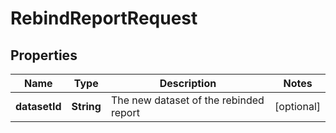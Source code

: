 
# RebindReportRequest

## Properties
Name | Type | Description | Notes
------------ | ------------- | ------------- | -------------
**datasetId** | **String** | The new dataset of the rebinded report |  [optional]



